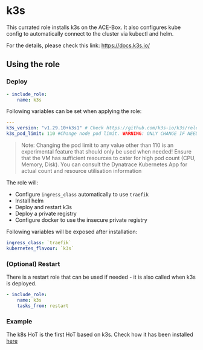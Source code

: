 # k3s

This currated role installs k3s on the ACE-Box.
It also configures kube config to automatically connect to the cluster via kubectl and helm.

For the details, please check this link: https://docs.k3s.io/

## Using the role

### Deploy

```yaml
- include_role:
    name: k3s
```

Following variables can be set when applying the role:
```yaml
---
k3s_version: "v1.29.10+k3s1" # Check https://github.com/k3s-io/k3s/releases
k3s_pod_limit: 110 #Change node pod limit. WARNING: ONLY CHANGE IF NEEDED - Experimental Feature
```
> Note: Changing the pod limit to any value other than 110 is an experimental feature that should only be used when needed! Ensure that the VM has sufficient resources to cater for high pod count (CPU, Memory, Disk). You can consult the Dynatrace Kubernetes App for actual count and resource utilisation information

The role will:
- Configure `ingress_class` automatically to use `traefik`
- Install helm
- Deploy and restart k3s
- Deploy a private registry
- Configure docker to use the insecure private registry

Following variables will be exposed after installation:

```yaml
ingress_class: `traefik`
kubernetes_flavour: `k3s`
```

### (Optional) Restart

There is a restart role that can be used if needed - it is also called when k3s is deployed.

```yaml
- include_role:
    name: k3s
    tasks_from: restart
```

### Example

The k8s HoT is the first HoT based on k3s. Check how it has been installed [here](https://github.com/dynatrace-ace/ace-box-ext-hot-k8s/blob/k3s-on-ace-box/roles/my-use-case/tasks/main.yml)